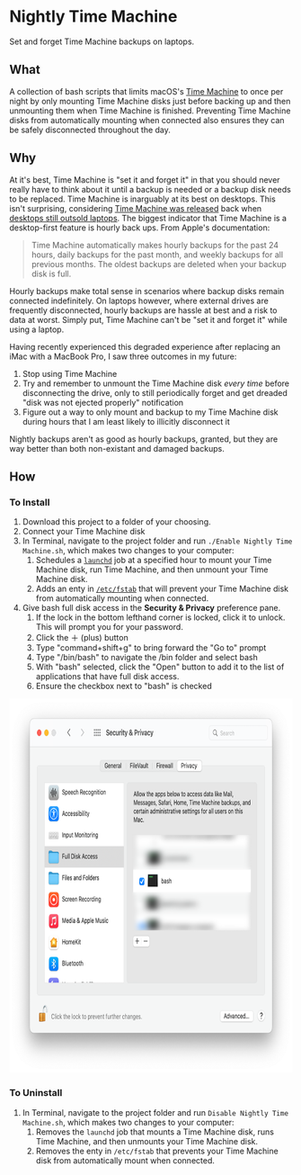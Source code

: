 # Nightly Time Machine
Set and forget Time Machine backups on laptops.

## What
A collection of bash scripts that limits macOS's [Time Machine][] to once per night by only mounting Time Machine disks just before backing up and then unmounting them when Time Machine is finished. Preventing Time Machine disks from automatically mounting when connected also ensures they can be safely disconnected throughout the day.   

## Why
At it's best, Time Machine is "set it and forget it" in that you should never really have to think about it until a backup is needed or a backup disk needs to be replaced. Time Machine is inarguably at its best on desktops. This isn't surprising, considering [Time Machine was released][] back when [desktops still outsold laptops][]. The biggest indicator that Time Machine is a desktop-first feature is hourly back ups. From Apple's documentation:

> Time Machine automatically makes hourly backups for the past 24 hours, daily backups for the past month, and weekly backups for all previous months. The oldest backups are deleted when your backup disk is full.

Hourly backups make total sense in scenarios where backup disks remain connected indefinitely. On laptops however, where external drives are frequently disconnected, hourly backups are hassle at best and a risk to data at worst. Simply put, Time Machine can't be "set it and forget it" while using a laptop. 

Having recently experienced this degraded experience after replacing an iMac with a MacBook Pro, I saw three outcomes in my future: 

1. Stop using Time Machine
2. Try and remember to unmount the Time Machine disk _every time_ before disconnecting the drive, only to still periodically forget and get dreaded "disk was not ejected properly" notification
3. Figure out a way to only mount and backup to my Time Machine disk during hours that I am least likely to illicitly disconnect it

Nightly backups aren't as good as hourly backups, granted, but they are way better than both non-existant and damaged backups. 

## How
### To Install
1. Download this project to a folder of your choosing. 
2. Connect your Time Machine disk
3. In Terminal, navigate to the project folder and run `./Enable Nightly Time Machine.sh`, which makes two changes to your computer:
	1. Schedules a [`launchd`][] job at a specified hour to mount your Time Machine disk, run Time Machine, and then unmount your Time Machine disk.
	2. Adds an enty in [`/etc/fstab`][] that will prevent your Time Machine disk from automatically mounting when connected.
4. Give bash full disk access in the **Security &amp; Privacy** preference pane.
	1. If the lock in the bottom lefthand corner is locked, click it to unlock. This will prompt you for your password.
	2. Click the ＋ (plus) button 
	3. Type "command+shift+g" to bring forward the "Go to" prompt
	4. Type "/bin/bash" to navigate the /bin folder and select bash
	5. With "bash" selected, click the "Open" button to add it to the list of applications that have full disk access.
	6. Ensure the checkbox next to "bash" is checked

<img width="764" height="665" src="https://github.com/JackWellborn/Nightly-Time-Machine/blob/main/images/security-and-privacy.png?raw=true" alt="bash with full disk access"></img>

### To Uninstall
1. In Terminal, navigate to the project folder and run `Disable Nightly Time Machine.sh`, which makes two changes to your computer:
	1. Removes the `launchd` job that mounts a Time Machine disk, runs Time Machine, and then unmounts your Time Machine disk.
	2. Removes the enty in `/etc/fstab` that prevents your Time Machine disk from automatically mount when connected.

[Time Machine was released]: https://en.wikipedia.org/wiki/Time_Machine_(macOS)
[Time Machine]: https://support.apple.com/en-us/HT201250
[desktops still outsold laptops]: https://arstechnica.com/gadgets/2008/01/2008-could-be-the-year-laptop-sales-eclipse-desktops-in-us/
[`/etc/fstab`]: https://en.wikipedia.org/wiki/Fstab
[`launchd`]: https://en.wikipedia.org/wiki/Launchd
